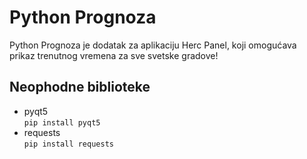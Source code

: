# Python Prognoza
Python Prognoza je dodatak za aplikaciju Herc Panel, koji omogućava prikaz trenutnog vremena za sve svetske gradove!

## Neophodne biblioteke
- pyqt5  
`pip install pyqt5`
- requests  
`pip install requests`  
